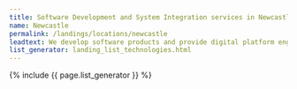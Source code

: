 ```yaml
---
title: Software Development and System Integration services in Newcastle
name: Newcastle
permalink: /landings/locations/newcastle
leadtext: We develop software products and provide digital platform engineering services in across Australia, New Zeland and Asia
list_generator: landing_list_technologies.html
---
```

{% include {{ page.list_generator }} %}